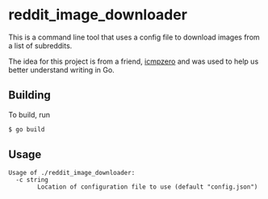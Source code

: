 # reddit_image_downloader

This is a command line tool that uses a config file to download images from a list of subreddits.

The idea for this project is from a friend, [icmpzero](https://github.com/icmpzero) and was used to help us better understand writing in Go.

## Building

To build, run
```bash
$ go build
```

## Usage

```
Usage of ./reddit_image_downloader:
  -c string
        Location of configuration file to use (default "config.json")
```